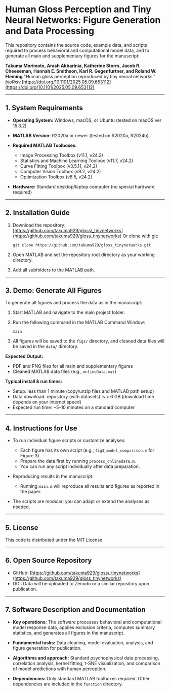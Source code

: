 # Human Gloss Perception and Tiny Neural Networks: Figure Generation and Data Processing

This repository contains the source code, example data, and scripts required to process behavioral and computational model data, and to generate all main and supplementary figures for the manuscript:

**Takuma Morimoto, Arash Akbarinia, Katherine Storrs, Jacob R. Cheeseman, Hannah E. Smithson, Karl R. Gegenfurtner, and Roland W. Fleming**
"Human gloss perception reproduced by tiny neural networks."
*bioRxiv*
[https://doi.org/10.1101/2025.05.09.653112](https://doi.org/10.1101/2025.05.09.653112)

---

## 1. System Requirements

* **Operating System:**
  Windows, macOS, or Ubuntu (tested on macOS ver 15.3.2)

* **MATLAB Version:**
  R2020a or newer (tested on R2020a, R2024b)

* **Required MATLAB Toolboxes:**

  * Image Processing Toolbox (v11.1, v24.2)
  * Statistics and Machine Learning Toolbox (v11.7, v24.2)
  * Curve Fitting Toolbox (v3.5.11, v24.2)
  * Computer Vision Toolbox (v9.2, v24.2)
  * Optimization Toolbox (v8.5, v24.2)

* **Hardware:**
  Standard desktop/laptop computer (no special hardware required)

---

## 2. Installation Guide

1. Download the repository:
   [https://github.com/takuma929/gloss\_tinynetworks](https://github.com/takuma929/gloss_tinynetworks)
   Or clone with git:

   ```
   git clone https://github.com/takuma929/gloss_tinynetworks.git
   ```

2. Open MATLAB and set the repository root directory as your working directory.

3. Add all subfolders to the MATLAB path.

---

## 3. Demo: Generate All Figures

To generate all figures and process the data as in the manuscript:

1. Start MATLAB and navigate to the main project folder.

2. Run the following command in the MATLAB Command Window:

   ```
   main
   ```

3. All figures will be saved to the `figs/` directory, and cleaned data files will be saved in the `data/` directory.

**Expected Output:**

* PDF and PNG files for all main and supplementary figures
* Cleaned MATLAB data files (e.g., `onlineData.mat`)

**Typical install & run times:**

* Setup: less than 1 minute (copy/unzip files and MATLAB path setup)
* Data download: repository (with datasets) is > 6 GB (download time depends on your internet speed)
* Expected run time: \~5–10 minutes on a standard computer

---

## 4. Instructions for Use

* To run individual figure scripts or customize analyses:

  * Each figure has its own script (e.g., `fig3_model_comparison.m` for Figure 3).
  * Prepare the data first by running `process_onlinedata.m`.
  * You can run any script individually after data preparation.

* Reproducing results in the manuscript:

  * Running `main.m` will reproduce all results and figures as reported in the paper.

* The scripts are modular; you can adapt or extend the analyses as needed.

---

## 5. License

This code is distributed under the MIT License.

---

## 6. Open Source Repository

* GitHub: [https://github.com/takuma929/gloss\_tinynetworks](https://github.com/takuma929/gloss_tinynetworks)
* DOI: Data will be uploaded to Zenodo or a similar repository upon publication.

---

## 7. Software Description and Documentation

* **Key operations:**
  The software processes behavioral and computational model response data, applies exclusion criteria, computes summary statistics, and generates all figures in the manuscript.

* **Fundamental tasks:**
  Data cleaning, model evaluation, analysis, and figure generation for publication.

* **Algorithms and approach:**
  Standard psychophysical data processing, correlation analysis, kernel fitting, t-SNE visualization, and comparison of model predictions with human perception.

* **Dependencies:**
  Only standard MATLAB toolboxes required. Other dependencies are included in the `function` directory.
